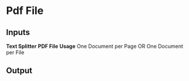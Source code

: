 # Pdf File

## Inputs 
**Text Splitter**
**PDF File**
**Usage**
One Document per Page OR One Document per File
## Output
